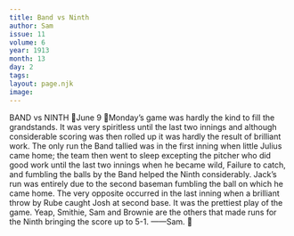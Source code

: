 ```yaml
---
title: Band vs Ninth
author: Sam
issue: 11
volume: 6
year: 1913
month: 13
day: 2
tags:
layout: page.njk
image:
---
```

BAND vs NINTH June 9 Monday’s game was hardly the kind to fill the grandstands. It was very spiritless until the last two innings and although considerable scoring was then rolled up it was hardly the result of brilliant work. The only run the Band tallied was in the first inning when little Julius came home; the team then went to sleep excepting the pitcher who did good work until the last two innings when he became wild, Failure to catch, and fumbling the balls by the Band helped the Ninth considerably. Jack’s run was entirely due to the second baseman fumbling the ball on which he came home. The very opposite occurred in the last inning when a brilliant throw by Rube caught Josh at second base. It was the prettiest play of the game. Yeap, Smithie, Sam and Brownie are the others that made runs for the Ninth bringing the score up to 5-1. ——Sam. 
